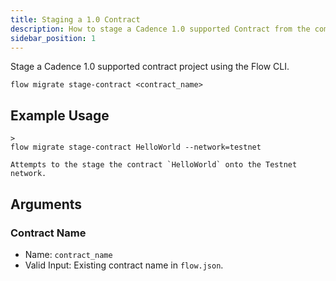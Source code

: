 ```yaml
---
title: Staging a 1.0 Contract
description: How to stage a Cadence 1.0 supported Contract from the command line
sidebar_position: 1
---
```


Stage a Cadence 1.0 supported contract project using the Flow CLI.

```shell
flow migrate stage-contract <contract_name>
```

## Example Usage

```
>
flow migrate stage-contract HelloWorld --network=testnet

Attempts to the stage the contract `HelloWorld` onto the Testnet network.

```

## Arguments

### Contract Name

- Name: `contract_name`
- Valid Input: Existing contract name in `flow.json`.
